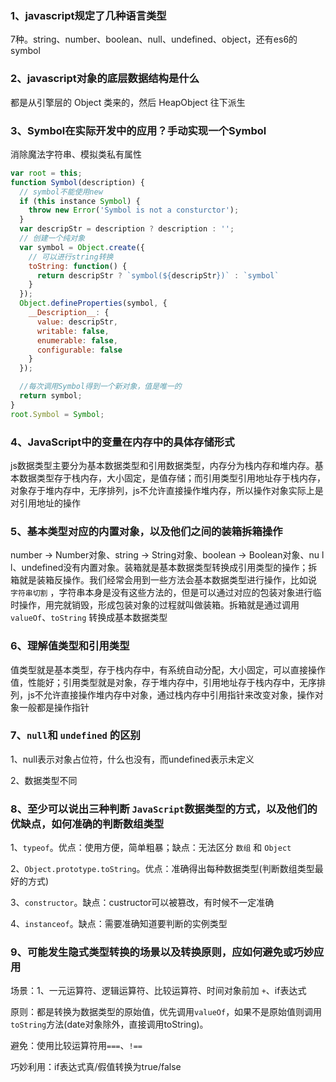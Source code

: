 ### 1、javascript规定了几种语言类型

7种。string、number、boolean、null、undefined、object，还有es6的symbol

### 2、javascript对象的底层数据结构是什么

都是从引擎层的 Object 类来的，然后 HeapObject 往下派生

### 3、Symbol在实际开发中的应用？手动实现一个Symbol

消除魔法字符串、模拟类私有属性

```javascript
var root = this;
function Symbol(description) {
  // symbol不能使用new
  if (this instance Symbol) {
    throw new Error('Symbol is not a consturctor');
  }
  var descripStr = description ? description : '';
  // 创建一个纯对象
  var symbol = Object.create({
    // 可以进行string转换
    toString: function() {
      return descripStr ? `symbol(${descripStr})` : `symbol`
    }
  });
  Object.defineProperties(symbol, {
    __Description__: {
      value: descripStr,
      writable: false,
      enumerable: false,
      configurable: false
    }
  });

  //每次调用Symbol得到一个新对象，值是唯一的
  return symbol;
}
root.Symbol = Symbol;
```

### 4、JavaScript中的变量在内存中的具体存储形式

js数据类型主要分为基本数据类型和引用数据类型，内存分为栈内存和堆内存。基本数据类型存于栈内存，大小固定，是值存储；而引用类型引用地址存于栈内存，对象存于堆内存中，无序排列，js不允许直接操作堆内存，所以操作对象实际上是对引用地址的操作

### 5、基本类型对应的内置对象，以及他们之间的装箱拆箱操作

number -> Number对象、string -> String对象、boolean -> Boolean对象、nu l l、undefined没有内置对象。装箱就是基本数据类型转换成引用类型的操作；拆箱就是装箱反操作。我们经常会用到一些方法会基本数据类型进行操作，比如说 `字符串切割` ，字符串本身是没有这些方法的，但是可以通过对应的包装对象进行临时操作，用完就销毁，形成包装对象的过程就叫做装箱。拆箱就是通过调用 `valueOf`、`toString` 转换成基本数据类型

### 6、理解值类型和引用类型

值类型就是基本类型，存于栈内存中，有系统自动分配，大小固定，可以直接操作值，性能好；引用类型就是对象，存于堆内存中，引用地址存于栈内存中，无序排列，js不允许直接操作堆内存中对象，通过栈内存中引用指针来改变对象，操作对象一般都是操作指针

### 7、`null`和 `undefined` 的区别

1、null表示对象占位符，什么也没有，而undefined表示未定义

2、数据类型不同

### 8、至少可以说出三种判断 `JavaScript`数据类型的方式，以及他们的优缺点，如何准确的判断数组类型

1、`typeof`。优点：使用方便，简单粗暴；缺点：无法区分 `数组` 和 `Object`

2、`Object.prototype.toString`。优点：准确得出每种数据类型(判断数组类型最好的方式)

3、`constructor`。缺点：custructor可以被篡改，有时候不一定准确

4、`instanceof`。缺点：需要准确知道要判断的实例类型

### 9、可能发生隐式类型转换的场景以及转换原则，应如何避免或巧妙应用

场景：1、一元运算符、逻辑运算符、比较运算符、时间对象前加 `+`、if表达式

原则：都是转换为数据类型的原始值，优先调用`valueOf`，如果不是原始值则调用`toString`方法(date对象除外，直接调用toString)。

避免：使用比较运算符用`===`、`!==`

巧妙利用：if表达式真/假值转换为true/false





